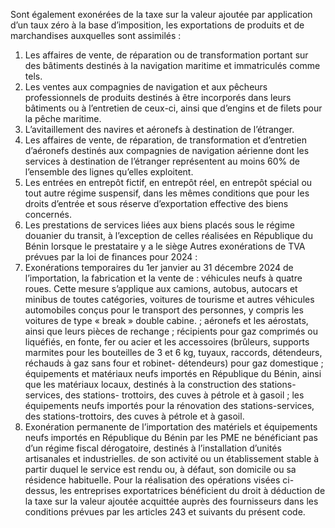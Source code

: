 Sont  également  exonérées  de  la  taxe  sur  la  valeur  ajoutée  par application d’un taux zéro à la base d’imposition, les exportations de produits et de marchandises auxquelles sont assimilés :
1) Les affaires de vente, de réparation ou de transformation portant sur des bâtiments
destinés à la navigation maritime et immatriculés comme tels.
2) Les ventes aux compagnies de navigation et aux pêcheurs professionnels de
produits destinés à être incorporés dans leurs bâtiments ou à l’entretien de ceux-ci, ainsi que d’engins et de filets pour la pêche maritime.
3) L’avitaillement des navires et aéronefs à destination de l’étranger.
3) Les affaires de vente, de réparation, de transformation et d’entretien d’aéronefs
destinés  aux  compagnies  de  navigation  aérienne  dont  les  services  à  destination  de l’étranger représentent au moins 60% de l’ensemble des lignes qu’elles exploitent.
5) Les entrées en entrepôt fictif, en entrepôt réel, en entrepôt spécial ou tout autre
régime suspensif, dans les mêmes conditions que pour les droits d’entrée et sous réserve d’exportation effective des biens concernés.
6) Les prestations de services liées aux biens placés sous le régime douanier du transit,
à l’exception de celles réalisées en République du Bénin lorsque le prestataire y a le siège
Autres exonérations de TVA prévues par la loi de finances pour 2024 :
1) Exonérations  temporaires  du  1er  janvier  au  31  décembre  2024  de  l’importation,  la
fabrication et la vente de : véhicules neufs à quatre roues. Cette mesure s’applique aux camions, autobus,  autocars  et  minibus  de  toutes  catégories,  voitures  de  tourisme  et  autres  véhicules automobiles conçus pour le transport des personnes, y compris les voitures de type « break » double cabine. ; aéronefs et  les  aérostats, ainsi que  leurs pièces  de rechange ;  récipients pour gaz comprimés ou liquéfiés, en fonte, fer ou acier et les accessoires (brûleurs, supports marmites pour les bouteilles de 3 et 6 kg, tuyaux, raccords, détendeurs, réchauds à gaz sans four et robinet- détendeurs) pour gaz domestique ; équipements et matériaux neufs importés en République du Bénin, ainsi que les matériaux locaux, destinés à la construction des stations-services, des stations- trottoirs, des cuves à pétrole et à gasoil ; les équipements neufs importés pour la rénovation des stations-services, des stations-trottoirs, des cuves à pétrole et à gasoil.
2) Exonération permanente de l’importation des matériels et équipements neufs importés en
République du Bénin par les PME ne bénéficiant pas d’un régime fiscal dérogatoire, destinés à l’installation d’unités artisanales et industrielles.
de son activité ou un établissement stable à partir duquel le service est rendu ou, à défaut, son domicile ou sa résidence habituelle.
Pour  la  réalisation  des  opérations  visées  ci-dessus,  les  entreprises  exportatrices bénéficient du droit à déduction de la taxe sur la valeur ajoutée acquittée auprès des fournisseurs dans les conditions prévues par les articles 243 et suivants du présent code.